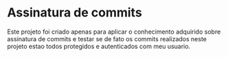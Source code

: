 # Assinatura de commits

Este projeto foi criado apenas para aplicar o conhecimento adquirido sobre assinatura de commits
e testar se de fato os commits realizados neste projeto estao todos protegidos e autenticados com meu usuario.
